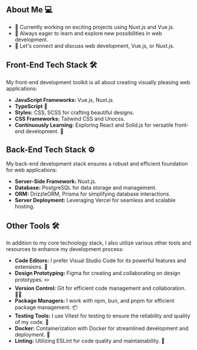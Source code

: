 ## About Me 💻

- 💼 Currently working on exciting projects using Nuxt.js and Vue.js.
- 🚀 Always eager to learn and explore new possibilities in web development.
- 💬 Let's connect and discuss web development, Vue.js, or Nuxt.js.

## Front-End Tech Stack 🛠️

My front-end development toolkit is all about creating visually pleasing web applications:

- **JavaScript Frameworks:** Vue.js, Nuxt.js
- **TypeScript** 📘
- **Styles:** CSS, SCSS for crafting beautiful designs.
- **CSS Frameworks:** Tailwind CSS and Unocss.
- **Continuously Learning:** Exploring React and Solid.js for versatile front-end development. 📖

## Back-End Tech Stack ⚙️

My back-end development stack ensures a robust and efficient foundation for web applications:

- **Server-Side Framework:** Nuxt.js.
- **Database:** PostgreSQL for data storage and management.
- **ORM:** DrizzleORM, Prisma for simplifying database interactions.
- **Server Deployment:** Leveraging Vercel for seamless and scalable hosting.

## Other Tools 🛠️

In addition to my core technology stack, I also utilize various other tools and resources to enhance my development process:

- **Code Editors:** I prefer Visual Studio Code for its powerful features and extensions. 📝
- **Design Prototyping:** Figma for creating and collaborating on design prototypes. ✏️
- **Version Control:** Git for efficient code management and collaboration. 🧑‍💻
- **Package Managers:** I work with npm, bun, and pnpm for efficient package management. 📦
- **Testing Tools:** I use Vitest for testing to ensure the reliability and quality of my code. 🧪
- **Docker:** Containerization with Docker for streamlined development and deployment. 🐳
- **Linting:** Utilizing ESLint for code quality and maintainability. 🚀
